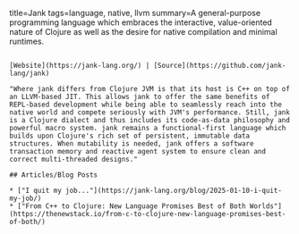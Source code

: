 title=Jank
tags=language, native, llvm
summary=A general-purpose programming language which embraces the interactive, value-oriented nature of Clojure as well as the desire for native compilation and minimal runtimes.
~~~~~~

[Website](https://jank-lang.org/) | [Source](https://github.com/jank-lang/jank)

"Where jank differs from Clojure JVM is that its host is C++ on top of an LLVM-based JIT. This allows jank to offer the same benefits of REPL-based development while being able to seamlessly reach into the native world and compete seriously with JVM's performance. Still, jank is a Clojure dialect and thus includes its code-as-data philosophy and powerful macro system. jank remains a functional-first language which builds upon Clojure's rich set of persistent, immutable data structures. When mutability is needed, jank offers a software transaction memory and reactive agent system to ensure clean and correct multi-threaded designs."

## Articles/Blog Posts

* ["I quit my job..."](https://jank-lang.org/blog/2025-01-10-i-quit-my-job/)
* ["From C++ to Clojure: New Language Promises Best of Both Worlds"](https://thenewstack.io/from-c-to-clojure-new-language-promises-best-of-both/)

